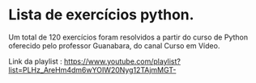 # Lista de exercícios python.
Um total de 120 exercícios foram resolvidos a partir do curso de Python oferecido pelo professor Guanabara, do canal Curso em Vídeo.


Link da playlist : https://www.youtube.com/playlist?list=PLHz_AreHm4dm6wYOIW20Nyg12TAjmMGT-

